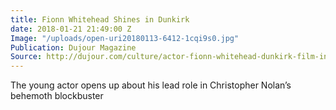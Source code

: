 ```yaml
---
title: Fionn Whitehead Shines in Dunkirk
date: 2018-01-21 21:49:00 Z
Image: "/uploads/open-uri20180113-6412-1cqi9s0.jpg"
Publication: Dujour Magazine
Source: http://dujour.com/culture/actor-fionn-whitehead-dunkirk-film-interview/
---
```


The young actor opens up about his lead role in Christopher Nolan’s behemoth blockbuster
